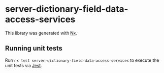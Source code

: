 # server-dictionary-field-data-access-services

This library was generated with [Nx](https://nx.dev).

## Running unit tests

Run `nx test server-dictionary-field-data-access-services` to execute the unit tests via [Jest](https://jestjs.io).
